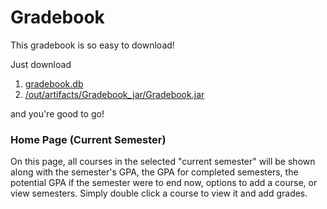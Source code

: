 # Gradebook

This gradebook is so easy to download! 

Just download  

1. [gradebook.db](/gradebook.db)
2.  [/out/artifacts/Gradebook_jar/Gradebook.jar](/out/artifacts/Gradebook_jar/Gradebook.jar)

and you're good to go!


### Home Page (Current Semester)

On this page, all courses in the selected "current semester" will be shown along with the semester's GPA, the GPA for completed semesters, the potential GPA if the semester were to end now, options to add a course, or view semesters. Simply double click a course to view it and add grades.